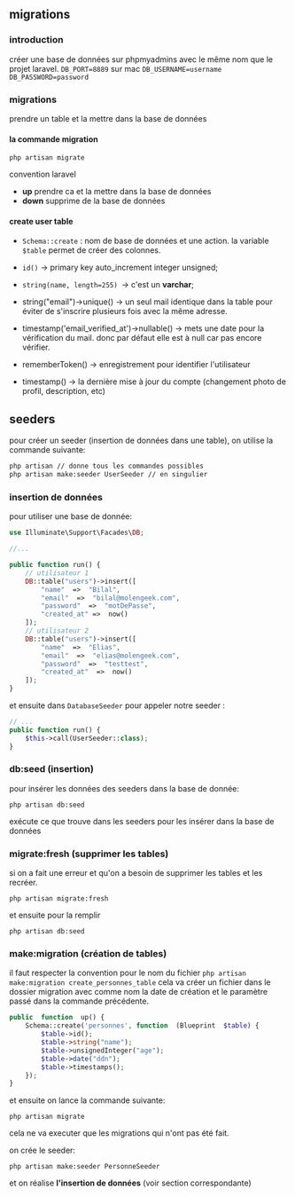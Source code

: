 ## migrations

### introduction
créer une base de données sur phpmyadmins avec le même nom que le projet laravel.
`DB_PORT=8889` sur mac
`DB_USERNAME=username`
`DB_PASSWORD=password`

### migrations
prendre un table et la mettre dans la base de données

#### la commande migration
```
php artisan migrate
```
convention laravel
- **up** prendre ca et la mettre dans la base de données
- **down** supprime de la base de données
#### create user table
- `Schema::create` : nom de base de données et une action.
la variable `$table` permet de créer des colonnes.

- `id()` -> primary key auto_increment integer unsigned;
- `string(name, length=255) `-> c'est un **varchar**;
-  string("email")->unique() -> un seul mail identique dans la table pour éviter de s'inscrire plusieurs fois avec la même adresse.
- timestamp('email_verified_at')->nullable() -> mets une date pour la vérification du mail. donc par défaut elle est à null car pas encore vérifier.
- rememberToken() -> enregistrement pour identifier l'utilisateur
- timestamp() -> la dernière mise à jour du compte (changement photo de profil, description, etc)

## seeders
pour créer un seeder (insertion de données dans une table), on utilise la commande suivante:
```bash
php artisan // donne tous les commandes possibles
php artisan make:seeder UserSeeder // en singulier
```

### insertion de données
pour utiliser une base de donnée:
```php
use Illuminate\Support\Facades\DB;

//...

public function run() {
	// utilisateur 1
	DB::table("users")->insert([
		"name"  =>  "Bilal",
		"email"  =>  "bilal@molengeek.com",
		"password"  =>  "motDePasse",
		"created_at" =>  now()
	]);
	// utilisateur 2
	DB::table("users")->insert([
		"name"  =>  "Elias",
		"email"  =>  "elias@molengeek.com",
		"password"  =>  "testtest",
		"created_at"  =>  now()
	]);
}
```
et ensuite dans `DatabaseSeeder` pour appeler notre seeder :
```php
// ...
public function run() {
	$this->call(UserSeeder::class);
}
```

### db:seed (insertion)
pour insérer les données des seeders dans la base de donnée:
```
php artisan db:seed
```
exécute ce que trouve dans les seeders pour les insérer dans la base de données

### migrate:fresh (supprimer les tables)
si on a fait une erreur et qu'on a besoin de supprimer les tables et les recréer.
```
php artisan migrate:fresh
```
et ensuite pour la remplir
```
php artisan db:seed 
```

### make:migration (création de tables)
il faut respecter la convention pour le nom du fichier
``
php artisan make:migration create_personnes_table
``
cela va créer un fichier dans le dossier migration avec comme nom la date de création et le paramètre passé dans la commande précédente.

```php
public  function  up() {
	Schema::create('personnes', function  (Blueprint  $table) {
		$table->id();
		$table->string("name");
		$table->unsignedInteger("age");
		$table->date("ddn");
		$table->timestamps();
	});
}
```
et ensuite on lance la commande suivante:
```
php artisan migrate
```
cela ne va executer que les migrations qui n'ont pas été fait.

on crée le seeder:
```
php artisan make:seeder PersonneSeeder
```
et on réalise **l'insertion de données** (voir section correspondante)